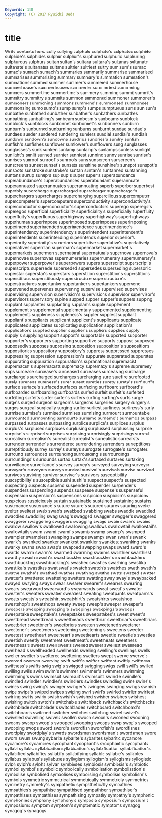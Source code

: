 ```yaml
---
Keywords: 140 
Copyright: (C) 2017 Ryuichi Ueda
---
```


# title

Write contents here.
sully sullying sulphate sulphate's sulphates sulphide
sulphide's sulphides sulphur sulphur's sulphured sulphuric sulphuring sulphurous sulphurs sultan
sultan's sultana sultana's sultanas sultanate sultanate's sultanates sultans sultrier sultriest
sultry sum sum's sumac sumac's sumach sumach's summaries summarily summarise
summarised summarises summarising summary summary's summation summation's summations summed summer
summer's summered summerhouse summerhouse's summerhouses summerier summeriest summering summers summertime
summertime's summery summing summit summit's summitry summitry's summits summon summoned
summoner summoner's summoners summoning summons summons's summonsed summonses summonsing sumo
sumo's sump sump's sumps sumptuous sums sun sun's sunbathe sunbathed
sunbather sunbather's sunbathers sunbathes sunbathing sunbathing's sunbeam sunbeam's sunbeams sunblock
sunblock's sunblocks sunbonnet sunbonnet's sunbonnets sunburn sunburn's sunburned sunburning sunburns
sunburnt sundae sundae's sundaes sunder sundered sundering sunders sundial sundial's
sundials sundown sundown's sundowns sundries sundries's sundry sunfish sunfish's sunfishes
sunflower sunflower's sunflowers sung sunglasses sunglasses's sunk sunken sunlamp sunlamp's
sunlamps sunless sunlight sunlight's sunlit sunned sunnier sunniest sunning sunny
sunrise sunrise's sunrises sunroof sunroof's sunroofs suns sunscreen sunscreen's sunscreens
sunset sunset's sunsets sunshine sunshine's sunspot sunspot's sunspots sunstroke sunstroke's
suntan suntan's suntanned suntanning suntans sunup sunup's sup sup's super
super's superabundance superabundance's superabundances superabundant superannuate superannuated superannuates superannuating superb
superber superbest superbly supercharge supercharged supercharger supercharger's superchargers supercharges supercharging
supercilious supercomputer supercomputer's supercomputers superconductivity superconductivity's superconductor superconductor's superconductors superego
superego's superegos superficial superficiality superficiality's superficially superfluity superfluity's superfluous superhighway
superhighway's superhighways superhuman superimpose superimposed superimposes superimposing superintend superintended superintendence
superintendence's superintendency superintendency's superintendent superintendent's superintendents superintending superintends superior superior's
superiority superiority's superiors superlative superlative's superlatively superlatives superman superman's supermarket
supermarket's supermarkets supermen supernatural supernaturals supernova supernova's supernovae supernovas supernumeraries
supernumerary supernumerary's superpower superpower's superpowers supers superscript superscript's superscripts supersede
superseded supersedes superseding supersonic superstar superstar's superstars superstition superstition's superstitions
superstitious superstitiously superstructure superstructure's superstructures supertanker supertanker's supertankers supervene supervened
supervenes supervening supervise supervised supervises supervising supervision supervision's supervisions supervisor
supervisor's supervisors supervisory supine supped supper supper's suppers supping supplant
supplanted supplanting supplants supple supplement supplement's supplemental supplementary supplemented supplementing
supplements suppleness suppleness's suppler supplest suppliant suppliant's suppliants supplicant supplicant's
supplicants supplicate supplicated supplicates supplicating supplication supplication's supplications supplied supplier
supplier's suppliers supplies supply supply's supplying support support's supportable supported
supporter supporter's supporters supporting supportive supports suppose supposed supposedly supposes
supposing supposition supposition's suppositions suppositories suppository suppository's suppress suppressed suppresses
suppressing suppression suppression's suppurate suppurated suppurates suppurating suppuration suppuration's supranational
supremacist supremacist's supremacists supremacy supremacy's supreme supremely sups surcease surcease's
surceased surceases surceasing surcharge surcharge's surcharged surcharges surcharging sure surefire
surefooted surely sureness sureness's surer surest sureties surety surety's surf
surf's surface surface's surfaced surfaces surfacing surfboard surfboard's surfboarded surfboarding
surfboards surfed surfeit surfeit's surfeited surfeiting surfeits surfer surfer's surfers
surfing surfing's surfs surge surge's surged surgeon surgeon's surgeons surgeries
surgery surgery's surges surgical surgically surging surlier surliest surliness surliness's
surly surmise surmise's surmised surmises surmising surmount surmountable surmounted surmounting
surmounts surname surname's surnames surpass surpassed surpasses surpassing surplice surplice's
surplices surplus surplus's surplused surpluses surplusing surplussed surplussing surprise surprise's
surprised surprises surprising surprisingly surprisings surreal surrealism surrealism's surrealist surrealist's
surrealistic surrealists surrender surrender's surrendered surrendering surrenders surreptitious surreptitiously surrey
surrey's surreys surrogate surrogate's surrogates surround surrounded surrounding surrounding's surroundings
surroundings's surrounds surtax surtax's surtaxed surtaxes surtaxing surveillance surveillance's survey
survey's surveyed surveying surveyor surveyor's surveyors surveys survival survival's survivals
survive survived survives surviving survivor survivor's survivors susceptibility susceptibility's susceptible
sushi sushi's suspect suspect's suspected suspecting suspects suspend suspended suspender
suspender's suspenders suspending suspends suspense suspense's suspenseful suspension suspension's suspensions
suspicion suspicion's suspicions suspicious suspiciously sustain sustainable sustained sustaining sustains
sustenance sustenance's suture suture's sutured sutures suturing svelte svelter sveltest
swab swab's swabbed swabbing swabs swaddle swaddled swaddles swaddling swag
swag's swagged swagger swagger's swaggered swaggerer swaggering swaggers swagging swags
swain swain's swains swallow swallow's swallowed swallowing swallows swallowtail swallowtail's
swallowtails swam swami swami's swamis swamp swamp's swamped swampier swampiest
swamping swamps swampy swan swan's swank swank's swanked swanker swankest
swankier swankiest swanking swanks swanky swans swap swap's swapped swapping
swaps sward sward's swards swarm swarm's swarmed swarming swarms swarthier
swarthiest swarthy swash swash's swashbuckler swashbuckler's swashbucklers swashbuckling swashbuckling's swashed
swashes swashing swastika swastika's swastikas swat swat's swatch swatch's swatches
swath swath's swathe swathe's swathed swathes swathing swaths swats swatted
swatter swatter's swattered swattering swatters swatting sway sway's swaybacked swayed
swaying sways swear swearer swearer's swearers swearing swears swearword swearword's
swearwords sweat sweat's sweater sweater's sweaters sweatier sweatiest sweating sweatpants
sweatpants's sweats sweats's sweatshirt sweatshirt's sweatshirts sweatshop sweatshop's sweatshops sweaty
sweep sweep's sweeper sweeper's sweepers sweeping sweeping's sweepings sweepings's sweeps
sweepstake sweepstake's sweepstakes sweepstakes's sweet sweet's sweetbread sweetbread's sweetbreads sweetbriar
sweetbriar's sweetbriars sweetbrier sweetbrier's sweetbriers sweeten sweetened sweetener sweetener's sweeteners
sweetening sweetening's sweetens sweeter sweetest sweetheart sweetheart's sweethearts sweetie sweetie's
sweeties sweetish sweetly sweetmeat sweetmeat's sweetmeats sweetness sweetness's sweets swell
swell's swelled sweller swellest swellhead swellhead's swellheaded swellheads swelling swelling's
swellings swells swelter swelter's sweltered sweltering swelters swept swerve swerve's
swerved swerves swerving swift swift's swifter swiftest swiftly swiftness swiftness's
swifts swig swig's swigged swigging swigs swill swill's swilled swilling
swills swim swim's swimmer swimmer's swimmers swimming swimming's swims swimsuit
swimsuit's swimsuits swindle swindle's swindled swindler swindler's swindlers swindles swindling
swine swine's swines swing swing's swinger swinger's swingers swinging swings
swinish swipe swipe's swiped swipes swiping swirl swirl's swirled swirlier
swirliest swirling swirls swirly swish swish's swished swisher swishes swishest
swishing switch switch's switchable switchback switchback's switchbacks switchblade switchblade's switchblades
switchboard switchboard's switchboards switched switcher switches switching swivel swivel's swivelled
swivelling swivels swollen swoon swoon's swooned swooning swoons swoop swoop's
swooped swooping swoops swop swop's swopped swopping swops sword sword's
swordfish swordfish's swordfishes swordplay swordplay's swords swordsman swordsman's swordsmen swore
sworn swum swung sybarite sybarite's sybarites sybaritic sycamore sycamore's sycamores
sycophant sycophant's sycophantic sycophants syllabi syllabic syllabication syllabication's syllabification syllabification's
syllabified syllabifies syllabify syllabifying syllable syllable's syllables syllabus syllabus's syllabuses
syllogism syllogism's syllogisms syllogistic sylph sylph's sylphs sylvan symbioses symbiosis
symbiosis's symbiotic symbol symbol's symbolic symbolically symbolisation symbolisation's symbolise symbolised
symbolises symbolising symbolism symbolism's symbols symmetric symmetrical symmetrically symmetricly symmetries
symmetry symmetry's sympathetic sympathetically sympathies sympathies's sympathise sympathised sympathiser sympathiser's
sympathisers sympathises sympathising sympathy sympathy's symphonic symphonies symphony symphony's symposia
symposium symposium's symposiums symptom symptom's symptomatic symptoms synagog synagog's synagogs
